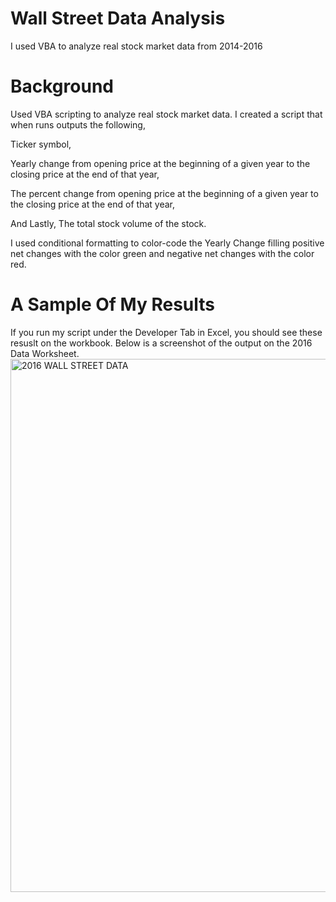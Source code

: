 # Wall Street Data Analysis 

I used VBA to analyze real stock market data from 2014-2016

# Background 
Used VBA scripting to analyze real stock market data. I created a script that when runs outputs the following, 

Ticker symbol,

Yearly change from opening price at the beginning of a given year to the closing price at the end of that year,

The percent change from opening price at the beginning of a given year to the closing price at the end of that year,

And Lastly, The total stock volume of the stock.

I used conditional formatting to color-code the Yearly Change filling positive net changes with the color green and negative net changes with the color red. 

# A Sample Of My Results

If you run my script under the Developer Tab in Excel, you should see these resuslt on the workbook. Below is a screenshot of the output on the 2016 Data Worksheet. 
<img width="853" alt="2016 WALL STREET DATA" src="https://user-images.githubusercontent.com/86134771/137535256-349e5c5a-88dc-4578-8656-dd76662c0cfa.png">
